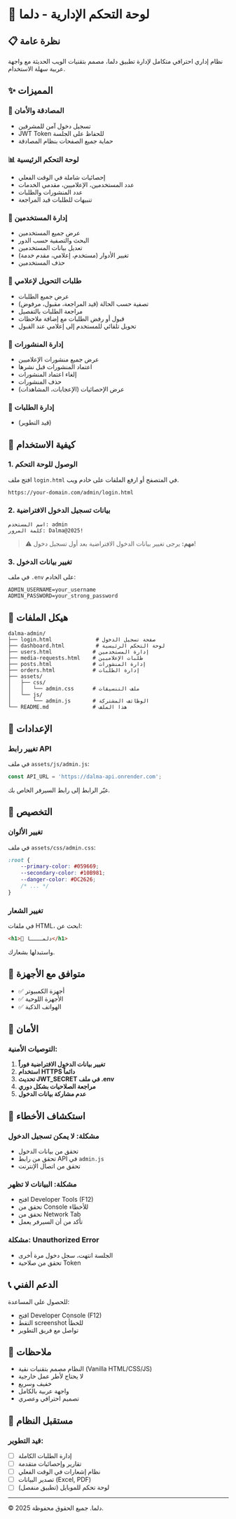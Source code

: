 # 🌴 لوحة التحكم الإدارية - دلما

## 📋 نظرة عامة

نظام إداري احترافي متكامل لإدارة تطبيق دلما، مصمم بتقنيات الويب الحديثة مع واجهة عربية سهلة الاستخدام.

## ✨ المميزات

### 🔐 المصادقة والأمان
- تسجيل دخول آمن للمشرفين
- JWT Token للحفاظ على الجلسة
- حماية جميع الصفحات بنظام المصادقة

### 📊 لوحة التحكم الرئيسية
- إحصائيات شاملة في الوقت الفعلي
- عدد المستخدمين، الإعلاميين، مقدمي الخدمات
- عدد المنشورات والطلبات
- تنبيهات للطلبات قيد المراجعة

### 👥 إدارة المستخدمين
- عرض جميع المستخدمين
- البحث والتصفية حسب الدور
- تعديل بيانات المستخدمين
- تغيير الأدوار (مستخدم، إعلامي، مقدم خدمة)
- حذف المستخدمين

### 📝 طلبات التحويل لإعلامي
- عرض جميع الطلبات
- تصفية حسب الحالة (قيد المراجعة، مقبول، مرفوض)
- مراجعة الطلبات بالتفصيل
- قبول أو رفض الطلبات مع إضافة ملاحظات
- تحويل تلقائي للمستخدم إلى إعلامي عند القبول

### 📰 إدارة المنشورات
- عرض جميع منشورات الإعلاميين
- اعتماد المنشورات قبل نشرها
- إلغاء اعتماد المنشورات
- حذف المنشورات
- عرض الإحصائيات (الإعجابات، المشاهدات)

### 🛒 إدارة الطلبات
- (قيد التطوير)

## 🚀 كيفية الاستخدام

### 1. الوصول للوحة التحكم

افتح ملف `login.html` في المتصفح أو ارفع الملفات على خادم ويب.

```
https://your-domain.com/admin/login.html
```

### 2. بيانات تسجيل الدخول الافتراضية

```
اسم المستخدم: admin
كلمة المرور: Dalma@2025!
```

> ⚠️ **مهم:** يرجى تغيير بيانات الدخول الافتراضية بعد أول تسجيل دخول!

### 3. تغيير بيانات الدخول

في ملف `.env` على الخادم:

```env
ADMIN_USERNAME=your_username
ADMIN_PASSWORD=your_strong_password
```

## 📁 هيكل الملفات

```
dalma-admin/
├── login.html              # صفحة تسجيل الدخول
├── dashboard.html          # لوحة التحكم الرئيسية
├── users.html             # إدارة المستخدمين
├── media-requests.html    # طلبات الإعلاميين
├── posts.html             # إدارة المنشورات
├── orders.html            # إدارة الطلبات
├── assets/
│   ├── css/
│   │   └── admin.css      # ملف التنسيقات
│   └── js/
│       └── admin.js       # الوظائف المشتركة
└── README.md              # هذا الملف
```

## 🔧 الإعدادات

### تغيير رابط API

في ملف `assets/js/admin.js`:

```javascript
const API_URL = 'https://dalma-api.onrender.com';
```

غيّر الرابط إلى رابط السيرفر الخاص بك.

## 🎨 التخصيص

### تغيير الألوان

في ملف `assets/css/admin.css`:

```css
:root {
    --primary-color: #059669;
    --secondary-color: #10B981;
    --danger-color: #DC2626;
    /* ... */
}
```

### تغيير الشعار

في ملفات HTML، ابحث عن:

```html
<h1>🌴 دلمــــا</h1>
```

واستبدلها بشعارك.

## 📱 متوافق مع الأجهزة

- ✅ أجهزة الكمبيوتر
- ✅ الأجهزة اللوحية
- ✅ الهواتف الذكية

## 🔐 الأمان

### التوصيات الأمنية:

1. **تغيير بيانات الدخول الافتراضية فوراً**
2. **استخدام HTTPS دائماً**
3. **تحديث JWT_SECRET في ملف .env**
4. **مراجعة الصلاحيات بشكل دوري**
5. **عدم مشاركة بيانات الدخول**

## 🐛 استكشاف الأخطاء

### مشكلة: لا يمكن تسجيل الدخول

- تحقق من بيانات الدخول
- تحقق من رابط API في `admin.js`
- تحقق من اتصال الإنترنت

### مشكلة: البيانات لا تظهر

- افتح Developer Tools (F12)
- تحقق من Console للأخطاء
- تحقق من Network Tab
- تأكد من أن السيرفر يعمل

### مشكلة: Unauthorized Error

- الجلسة انتهت، سجل دخول مرة أخرى
- تحقق من صلاحية Token

## 📞 الدعم الفني

للحصول على المساعدة:
- افتح Developer Console (F12)
- التقط screenshot للخطأ
- تواصل مع فريق التطوير

## 📝 ملاحظات

- النظام مصمم بتقنيات نقية (Vanilla HTML/CSS/JS)
- لا يحتاج لأطر عمل خارجية
- خفيف وسريع
- واجهة عربية بالكامل
- تصميم احترافي وعصري

## 🎉 مستقبل النظام

### قيد التطوير:
- [ ] إدارة الطلبات الكاملة
- [ ] تقارير وإحصائيات متقدمة
- [ ] نظام إشعارات في الوقت الفعلي
- [ ] تصدير البيانات (Excel, PDF)
- [ ] لوحة تحكم للموبايل (تطبيق منفصل)

---

© 2025 دلما. جميع الحقوق محفوظة.

